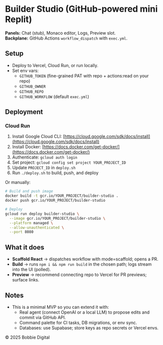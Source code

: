 # Builder Studio (GitHub-powered mini Replit)

**Panels:** Chat (stub), Monaco editor, Logs, Preview slot.  
**Backplane:** GitHub Actions `workflow_dispatch` with `exec.yml`.

## Setup

- Deploy to Vercel, Cloud Run, or run locally.
- Set env vars:
  - `GITHUB_TOKEN` (fine-grained PAT with repo + actions:read on your repo)
  - `GITHUB_OWNER`
  - `GITHUB_REPO`
  - `GITHUB_WORKFLOW` (default `exec.yml`)

## Deployment

### Cloud Run

1. Install Google Cloud CLI: [https://cloud.google.com/sdk/docs/install](https://cloud.google.com/sdk/docs/install)
2. Install Docker: [https://docs.docker.com/get-docker/](https://docs.docker.com/get-docker/)
3. Authenticate: `gcloud auth login`
4. Set project: `gcloud config set project YOUR_PROJECT_ID`
5. Update `PROJECT_ID` in `deploy.sh`
6. Run `./deploy.sh` to build, push, and deploy

Or manually:

```bash
# Build and push image
docker build -t gcr.io/YOUR_PROJECT/builder-studio .
docker push gcr.io/YOUR_PROJECT/builder-studio

# Deploy
gcloud run deploy builder-studio \
  --image gcr.io/YOUR_PROJECT/builder-studio \
  --platform managed \
  --allow-unauthenticated \
  --port 8080
```

## What it does

- **Scaffold React** → dispatches workflow with mode=scaffold; opens a PR.
- **Build** → runs `npm i && npm run build` in the chosen path; logs stream into the UI (polled).
- **Preview** → recommend connecting repo to Vercel for PR previews; surface links.

## Notes

- This is a minimal MVP so you can extend it with:
  - Real agent (connect OpenAI or a local LLM) to propose edits and commit via GitHub API.
  - Command palette for CI tasks, DB migrations, or env sync.
  - Databases: use Supabase; store keys as repo secrets or Vercel envs.

© 2025 Bobbie Digital

